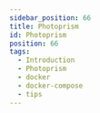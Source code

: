 ```yaml
---
sidebar_position: 66
title: Photoprism
id: Photoprism
position: 66
tags:
  - Introduction
  - Photoprism
  - docker
  - docker-compose
  - tips
---
```

